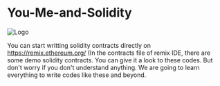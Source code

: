 # You-Me-and-Solidity

![Logo](https://i.ibb.co/VLTK5Gq/solidity-nedir-removebg-preview.png)

You can start writting solidity contracts directly on https://remix.ethereum.org/
(In the contracts file of remix IDE, there are some demo solidity contracts. You can give it a look to these codes. But don't worry if you don't understand anything. We are going to learn everything to write codes like these and beyond. 
